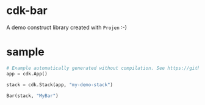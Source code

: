 # cdk-bar

A demo construct library created with `Projen` :-)

# sample

```python
# Example automatically generated without compilation. See https://github.com/aws/jsii/issues/826
app = cdk.App()

stack = cdk.Stack(app, "my-demo-stack")

Bar(stack, "MyBar")
```
